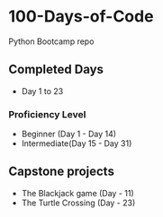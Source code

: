 # 100-Days-of-Code

Python Bootcamp repo

## Completed Days

- Day 1 to 23

### Proficiency Level

- Beginner (Day 1 - Day 14)
- Intermediate(Day 15 - Day 31)

## Capstone projects

- The Blackjack game (Day - 11)
- The Turtle Crossing (Day - 23)
